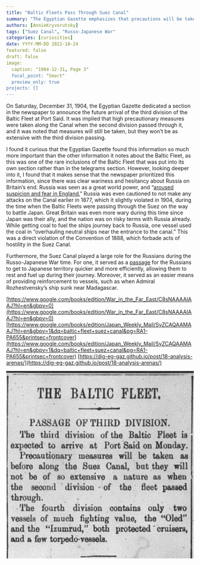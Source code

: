 ```yaml
---
title: "Baltic Fleets Pass Through Suez Canal"
summary: "The Egyptian Gazette emphasizes that precautions will be taken during the passing of the third squadron of the Baltic Fleet in 1904.  Britain is wary of Russia and a Baltic vessel later violates the Canal's neutrality act."
authors: [AnnieKryvorutsky]
tags: ["Suez Canal", "Russo-Japanese War"
categories: [curiosities]
date: YYYY-MM-DD 2022-10-24
featured: false
draft: false
image:
  caption: "1904-12-31, Page 3"
  focal_point: "Smart"
  preview_only: true
projects: []
---
```

On Saturday, December 31, 1904, the Egyptian Gazette dedicated a section in the newspaper to announce the future arrival of the third division of the Baltic Fleet at Port Said.  It was implied that high precautionary measures were taken along the Canal when the second division passed through it, and it was noted that measures will still be taken, but they won’t be as extensive with the third division passing. 

I found it curious that the Egyptian Gazette found this information so much more important than the other information it notes about the Baltic Fleet, as this was one of the rare inclusions of the Baltic Fleet that was put into its own section rather than in the telegrams section.  However, looking deeper into it, I found that it makes sense that the newspaper prioritized this information, since there was clear wariness and hesitancy about Russia on Britain’s end.  Russia was seen as a great world power, and “[aroused suspicion and fear in England.](https://babel.hathitrust.org/cgi/pt?id=mdp.39015007658308&view=1up&seq=345&q1=Russia)”  Russia was even cautioned to not make any attacks on the Canal earlier in 1877, which it slightly violated in 1904, during the time when the Baltic Fleets were passing through the Suez on the way to battle Japan.  Great Britain was even more wary during this time since Japan was their ally, and the nation was on risky terms with Russia already.  While getting coal to fuel the ships journey back to Russia, one vessel used the coal in “overhauling neutral ships near the entrance to the canal.”  This was a direct violation of the Convention of 1888, which forbade acts of hostility in the Suez Canal.  

Furthermore, the Suez Canal played a large role for the Russians during the Russo-Japanese War time.  For one, it served as a [passage](https://dig-eg-gaz.github.io/post/16-analysis-stefonek/) for the Russians to get to Japanese territory quicker and more efficiently, allowing them to rest and fuel up during their journey.  Moreover, it served as an easier means of providing reinforcement to vessels, such as when Admiral Rozhestvensky’s ship sunk near Madagascar.

[https://www.google.com/books/edition/War_in_the_Far_East/C8sNAAAAIAAJ?hl=en&gbpv=0](https://www.google.com/books/edition/War_in_the_Far_East/C8sNAAAAIAAJ?hl=en&gbpv=0)
[https://www.google.com/books/edition/Japan_Weekly_Mail/SyZCAQAAMAAJ?hl=en&gbpv=1&dq=baltic+fleet+suez+canal&pg=RA1-PA655&printsec=frontcover](https://www.google.com/books/edition/Japan_Weekly_Mail/SyZCAQAAMAAJ?hl=en&gbpv=1&dq=baltic+fleet+suez+canal&pg=RA1-PA655&printsec=frontcover)
[https://dig-eg-gaz.github.io/post/18-analysis-arenas/](https://dig-eg-gaz.github.io/post/18-analysis-arenas/)


![label](featured.jpg)
















































